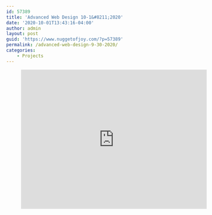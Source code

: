 ```yaml
---
id: 57389
title: 'Advanced Web Design 10-1&#8211;2020'
date: '2020-10-01T13:43:16-04:00'
author: admin
layout: post
guid: 'https://www.nuggetofjoy.com/?p=57389'
permalink: /advanced-web-design-9-30-2020/
categories:
    - Projects
---
```


<figure class="wp-block-embed-youtube wp-block-embed is-type-video is-provider-youtube wp-embed-aspect-4-3 wp-has-aspect-ratio"><div class="wp-block-embed__wrapper"><iframe allow="accelerometer; autoplay; clipboard-write; encrypted-media; gyroscope; picture-in-picture; web-share" allowfullscreen="" frameborder="0" height="375" loading="lazy" referrerpolicy="strict-origin-when-cross-origin" src="https://www.youtube.com/embed/xMsZAeMe7FQ?feature=oembed" title="DMET 355 Advanced Web Design 10-1-2020" width="500"></iframe></div></figure>
